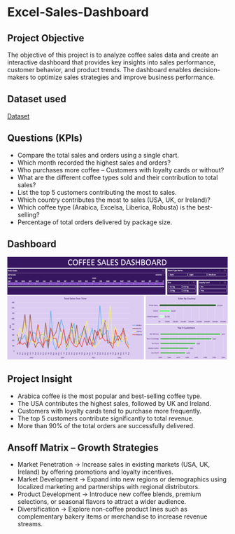 # Excel-Sales-Dashboard

## Project Objective
The objective of this project is to analyze coffee sales data and create an interactive dashboard that provides key insights into sales performance, customer behavior, and product trends. The dashboard enables decision-makers to optimize sales strategies and improve business performance.

## Dataset used
[Dataset](https://github.com/Diyako1/Excel-Sales-Dashboard/blob/main/coffeeOrdersData.xlsx)

## Questions (KPIs)
- Compare the total sales and orders using a single chart.
- Which month recorded the highest sales and orders?
- Who purchases more coffee – Customers with loyalty cards or without?
- What are the different coffee types sold and their contribution to total sales?
- List the top 5 customers contributing the most to sales.
- Which country contributes the most to sales (USA, UK, or Ireland)?
- Which coffee type (Arabica, Excelsa, Liberica, Robusta) is the best-selling?
- Percentage of total orders delivered by package size.

## Dashboard
![Screenshot (495)](https://github.com/Diyako1/Excel-Sales-Dashboard/blob/main/Dashboard_CoffeeSales.png)

## Project Insight
- Arabica coffee is the most popular and best-selling coffee type.
- The USA contributes the highest sales, followed by UK and Ireland.
- Customers with loyalty cards tend to purchase more frequently.
- The top 5 customers contribute significantly to total revenue.
- More than 90% of the total orders are successfully delivered.

## Ansoff Matrix – Growth Strategies
- Market Penetration → Increase sales in existing markets (USA, UK, Ireland) by offering promotions and loyalty incentives.
- Market Development → Expand into new regions or demographics using localized marketing and partnerships with regional distributors.
- Product Development → Introduce new coffee blends, premium selections, or seasonal flavors to attract a wider audience.
- Diversification → Explore non-coffee product lines such as complementary bakery items or merchandise to increase revenue streams.




